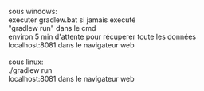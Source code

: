 
sous windows: <br />
executer gradlew.bat si jamais executé <br />
"gradlew run" dans le cmd<br />
environ 5 min d'attente pour récuperer toute les données<br />
localhost:8081 dans le navigateur web
<br />
<br />
sous linux:<br />
./gradlew run<br />
localhost:8081 dans le navigateur web
